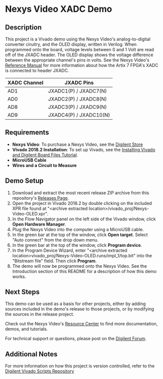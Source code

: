 Nexys Video XADC Demo
==============
  
Description
--------------
This project is a Vivado demo using the Nexys Video's analog-to-digital converter ciruitry, and the OLED display, written in Verilog. When programmed onto the board, voltage levels between 0 and 1 Volt are read off of the JXADC header. The OLED display shows the voltage difference between the appropriate channel's pins in volts. See the Nexys Video's [Reference Manual](https://reference.digilentinc.com/reference/programmable-logic/nexys-video/reference-manual) for more information about how the Artix 7 FPGA's XADC is connected to header JXADC.

| XADC Channel | JXADC Pins              | 
| ------------ | ----------------------- | 
| AD1          | JXADC1(P) / JXADC7(N)   | 
| AD0          | JXADC2(P) / JXADC8(N)   | 
| AD8          | JXADC3(P) / JXADC9(N)   | 
| AD9          | JXADC4(P) / JXADC10(N)  | 
  
Requirements
--------------
* **Nexys Video**: To purchase a Nexys Video, see the [Digilent Store](https://store.digilentinc.com/nexys-video-artix-7-fpga-trainer-board-for-multimedia-applications/)
* **Vivado 2018.2 Installation**: To set up Vivado, see the [Installing Vivado and Digilent Board Files Tutorial](https://reference.digilentinc.com/vivado/installing-vivado/start).
* **MicroUSB Cable**
* **Wires and a Circuit to Measure**

Demo Setup
--------------
1. Download and extract the most recent release ZIP archive from this repository's [Releases Page](https://github.com/Digilent/Nexys-Video-XADC/releases).
2. Open the project in Vivado 2018.2 by double clicking on the included XPR file found at "\<archive extracted location\>/vivado_proj/Nexys-Video-OLED.xpr".
3. In the Flow Navigator panel on the left side of the Vivado window, click **Open Hardware Manager**.
4. Plug the Nexys Video into the computer using a MicroUSB cable.
5. In the green bar at the top of the window, click **Open target**. Select "Auto connect" from the drop down menu.
6. In the green bar at the top of the window, click **Program device**.
7. In the Program Device Wizard, enter "\<archive extracted location\>vivado_proj/Nexys-Video-OLED.runs/impl_1/top.bit" into the "Bitstream file" field. Then click **Program**.
8. The demo will now be programmed onto the Nexys Video. See the Introduction section of this README for a description of how this demo works.

Next Steps
--------------
This demo can be used as a basis for other projects, either by adding sources included in the demo's release to those projects, or by modifying the sources in the release project.

Check out the Nexys Video's [Resource Center](https://reference.digilentinc.com/reference/programmable-logic/nexys-video/start) to find more documentation, demos, and tutorials.

For technical support or questions, please post on the [Digilent Forum](https://forum.digilentinc.com).

Additional Notes
--------------
For more information on how this project is version controlled, refer to the [Digilent Vivado Scripts Repository](https://github.com/digilent/digilent-vivado-scripts)
<!--- 03/12/2019(ArtVVB): Validated in Hardware in 2018.2 --->